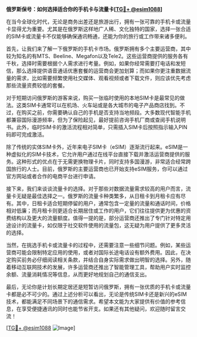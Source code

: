 **俄罗斯保号：如何选择适合你的手机卡与流量卡[[TG💪+ @esim1088](https://t.me/s/esim1088)]**

在当今全球化时代，无论是商务出差还是旅游出行，拥有一张可靠的手机卡或流量卡显得尤为重要。尤其是在俄罗斯这样地广人稀、文化独特的国家，选择一张合适的SIM卡或流量卡不仅能够确保通讯畅通，还能为你的旅行或工作带来诸多便利。

首先，让我们来了解一下俄罗斯的手机卡市场。俄罗斯拥有多个主要运营商，其中较为知名的有MTS、Beeline、Megafon以及Tele2。这些运营商提供的服务各有千秋，选择时需要根据个人需求进行考量。例如，如果你经常需要打电话和发短信，那么选择提供语音通话优惠套餐的运营商会更加划算；而如果你更注重数据流量的需求，比如需要频繁使用社交媒体、观看视频或者下载文件，则应该优先考虑那些流量资费较低的套餐。

对于短期访问俄罗斯的游客来说，购买一张临时使用的本地SIM卡是最常见的做法。这类SIM卡通常可以在机场、火车站或是各大城市的电子产品商店找到。不过，在购买之前，你需要确认自己的手机是否支持当地频段。大多数现代智能手机都兼容国际漫游频率，但为了保险起见，最好提前咨询手机厂商或查阅手机说明书。此外，临时SIM卡的激活流程相对简单，只需插入SIM卡后按照指示输入PIN码即可完成激活。

除了传统的实体SIM卡外，近年来电子SIM卡（eSIM）逐渐流行起来。eSIM是一种虚拟化的SIM卡技术，它允许用户通过在线平台直接下载并激活运营商提供的服务。这种形式的优点在于无需更换物理卡片，同时支持多国漫游，非常适合经常跨国旅行的人士。目前，俄罗斯的主要运营商也已开始支持eSIM服务，你可以通过官方网站或者合作的电商平台进行申请。

接下来，我们来谈谈流量卡的选择。对于那些对数据流量需求较高的用户而言，流量卡无疑是最佳选择之一。俄罗斯的流量卡种类繁多，从日租卡到月租卡应有尽有。其中，日租卡适合短期停留的用户，通常包含一定量的流量和通话时间，价格相对低廉；而月租卡则更适合长期居住或工作的用户，它们往往提供更为优惠的资费结构以及更大的流量额度。值得一提的是，部分运营商还推出了专门针对特定用途设计的流量卡，如仅限于社交软件使用的流量包，这无疑为用户提供了更多灵活的选择。

当然，在挑选手机卡或流量卡的过程中，还需要注意一些细节问题。例如，某些运营商可能会限制特定应用的使用，或者对国际长途电话设有额外费用。因此，在决定购买前务必仔细阅读相关条款，并结合自身实际需求做出明智的选择。另外，随着移动互联网技术的发展，许多运营商还推出了智能管理工具，帮助用户实时监控余额、流量消耗情况等信息，从而更好地规划自己的通信支出。

最后，无论你是计划长期定居还是短暂访问俄罗斯，拥有一张优质的手机卡或流量卡都是必不可少的。通过上述分析可以看出，无论是传统SIM卡还是新兴的eSIM技术，都能满足不同场景下的通信需求。希望本文能为大家提供有价值的参考信息，在享受便捷通讯的同时也能节省开支。如果还有其他疑问，欢迎随时留言交流！

[[TG💪+ @esim1088](https://t.me/s/esim1088) ![Image](https://i.postimg.cc/4NQfJmqS/Snipaste-2025-05-13-00-14-12.png)]